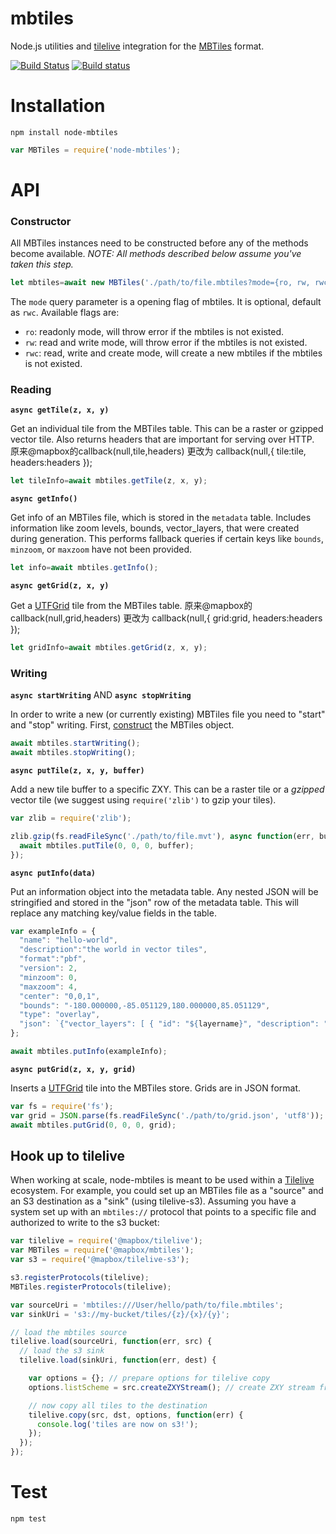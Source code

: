 # mbtiles

Node.js utilities and [tilelive](https://github.com/mapbox/tilelive.js) integration for the [MBTiles](http://mbtiles.org) format.

[![Build Status](https://travis-ci.org/mapbox/node-mbtiles.svg?branch=master)](https://travis-ci.org/mapbox/node-mbtiles)
[![Build status](https://ci.appveyor.com/api/projects/status/04wbok5rs3eroffe)](https://ci.appveyor.com/project/Mapbox/node-mbtiles)

# Installation

```
npm install node-mbtiles
```

```javascript
var MBTiles = require('node-mbtiles');
```

# API

### Constructor

All MBTiles instances need to be constructed before any of the methods become available. *NOTE: All methods described below assume you've taken this step.*

```javascript
let mbtiles=await new MBTiles('./path/to/file.mbtiles?mode={ro, rw, rwc}');
```

The `mode` query parameter is a opening flag of mbtiles. It is optional, default as `rwc`. Available flags are:

- `ro`: readonly mode, will throw error if the mbtiles is not existed.
- `rw`: read and write mode, will throw error if the mbtiles is not existed.
- `rwc`: read, write and create mode, will create a new mbtiles if the mbtiles is not existed.

### Reading

**`async getTile(z, x, y)`**

Get an individual tile from the MBTiles table. This can be a raster or gzipped vector tile. Also returns headers that are important for serving over HTTP.
原来@mapbox的callback(null,tile,headers)
更改为 callback(null,{
  tile:tile,
  headers:headers
});

```javascript
let tileInfo=await mbtiles.getTile(z, x, y);
```

**`async getInfo()`**

Get info of an MBTiles file, which is stored in the `metadata` table. Includes information like zoom levels, bounds, vector_layers, that were created during generation. This performs fallback queries if certain keys like `bounds`, `minzoom`, or `maxzoom` have not been provided.

```javascript
let info=await mbtiles.getInfo();
```

**`async getGrid(z, x, y)`**

Get a [UTFGrid](https://github.com/mapbox/utfgrid-spec) tile from the MBTiles table.
原来@mapbox的callback(null,grid,headers)
更改为 callback(null,{
  grid:grid,
  headers:headers
});
```javascript
let gridInfo=await mbtiles.getGrid(z, x, y);
```

### Writing

**`async startWriting`** AND **`async stopWriting`**

In order to write a new (or currently existing) MBTiles file you need to "start" and "stop" writing. First, [construct](#constructor) the MBTiles object.

```javascript
await mbtiles.startWriting();
await mbtiles.stopWriting();
```

**`async putTile(z, x, y, buffer)`**

Add a new tile buffer to a specific ZXY. This can be a raster tile or a _gzipped_ vector tile (we suggest using `require('zlib')` to gzip your tiles).

```javascript
var zlib = require('zlib');

zlib.gzip(fs.readFileSync('./path/to/file.mvt'), async function(err, buffer) {
  await mbtiles.putTile(0, 0, 0, buffer);
});
```

**`async putInfo(data)`**

Put an information object into the metadata table. Any nested JSON will be stringified and stored in the "json" row of the metadata table. This will replace any matching key/value fields in the table.

```javascript
var exampleInfo = {
  "name": "hello-world",
  "description":"the world in vector tiles",
  "format":"pbf",
  "version": 2,
  "minzoom": 0,
  "maxzoom": 4,
  "center": "0,0,1",
  "bounds": "-180.000000,-85.051129,180.000000,85.051129",
  "type": "overlay",
  "json": `{"vector_layers": [ { "id": "${layername}", "description": "", "minzoom": 0, "maxzoom": 4, "fields": {} } ] }`
};

await mbtiles.putInfo(exampleInfo);
```

**`async putGrid(z, x, y, grid)`**

Inserts a [UTFGrid](https://github.com/mapbox/utfgrid-spec) tile into the MBTiles store. Grids are in JSON format.

```javascript
var fs = require('fs');
var grid = JSON.parse(fs.readFileSync('./path/to/grid.json', 'utf8'));
await mbtiles.putGrid(0, 0, 0, grid);
```

## Hook up to tilelive

When working at scale, node-mbtiles is meant to be used within a [Tilelive](https://github.com/mapbox/tilelive) ecosystem. For example, you could set up an MBTiles file as a "source" and an S3 destination as a "sink" (using tilelive-s3). Assuming you have a system set up with an `mbtiles://` protocol that points to a specific file and authorized to write to the s3 bucket:

```javascript
var tilelive = require('@mapbox/tilelive');
var MBTiles = require('@mapbox/mbtiles');
var s3 = require('@mapbox/tilelive-s3');

s3.registerProtocols(tilelive);
MBTiles.registerProtocols(tilelive);

var sourceUri = 'mbtiles:///User/hello/path/to/file.mbtiles';
var sinkUri = 's3://my-bucket/tiles/{z}/{x}/{y}';

// load the mbtiles source
tilelive.load(sourceUri, function(err, src) {
  // load the s3 sink
  tilelive.load(sinkUri, function(err, dest) {

    var options = {}; // prepare options for tilelive copy
    options.listScheme = src.createZXYStream(); // create ZXY stream from mbtiles

    // now copy all tiles to the destination
    tilelive.copy(src, dst, options, function(err) {
      console.log('tiles are now on s3!');
    });
  });
});
```

# Test

```
npm test
```
